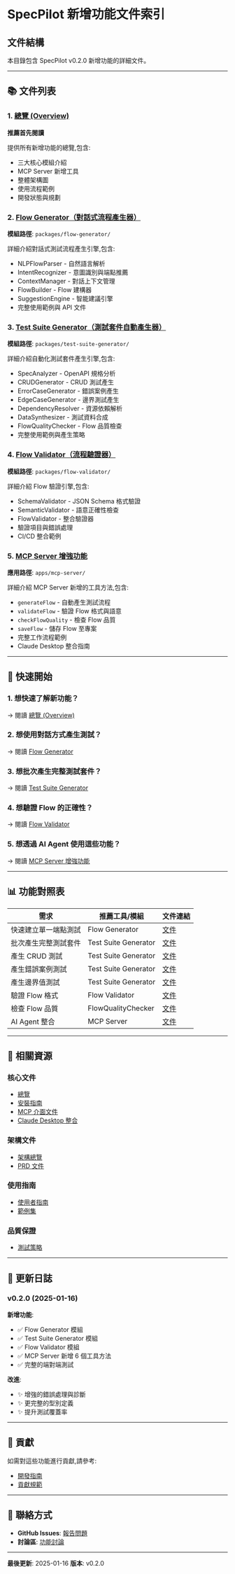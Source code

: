 # SpecPilot 新增功能文件索引

## 文件結構

本目錄包含 SpecPilot v0.2.0 新增功能的詳細文件。

---

## 📚 文件列表

### 1. [總覽 (Overview)](./overview.md)
**推薦首先閱讀**

提供所有新增功能的總覽,包含:
- 三大核心模組介紹
- MCP Server 新增工具
- 整體架構圖
- 使用流程範例
- 開發狀態與規劃

### 2. [Flow Generator（對話式流程產生器）](./flow-generator.md)
**模組路徑**: `packages/flow-generator/`

詳細介紹對話式測試流程產生引擎,包含:
- NLPFlowParser - 自然語言解析
- IntentRecognizer - 意圖識別與端點推薦
- ContextManager - 對話上下文管理
- FlowBuilder - Flow 建構器
- SuggestionEngine - 智能建議引擎
- 完整使用範例與 API 文件

### 3. [Test Suite Generator（測試套件自動產生器）](./test-suite-generator.md)
**模組路徑**: `packages/test-suite-generator/`

詳細介紹自動化測試套件產生引擎,包含:
- SpecAnalyzer - OpenAPI 規格分析
- CRUDGenerator - CRUD 測試產生
- ErrorCaseGenerator - 錯誤案例產生
- EdgeCaseGenerator - 邊界測試產生
- DependencyResolver - 資源依賴解析
- DataSynthesizer - 測試資料合成
- FlowQualityChecker - Flow 品質檢查
- 完整使用範例與產生策略

### 4. [Flow Validator（流程驗證器）](./flow-validator.md)
**模組路徑**: `packages/flow-validator/`

詳細介紹 Flow 驗證引擎,包含:
- SchemaValidator - JSON Schema 格式驗證
- SemanticValidator - 語意正確性檢查
- FlowValidator - 整合驗證器
- 驗證項目與錯誤處理
- CI/CD 整合範例

### 5. [MCP Server 增強功能](./mcp-server-enhancements.md)
**應用路徑**: `apps/mcp-server/`

詳細介紹 MCP Server 新增的工具方法,包含:
- `generateFlow` - 自動產生測試流程
- `validateFlow` - 驗證 Flow 格式與語意
- `checkFlowQuality` - 檢查 Flow 品質
- `saveFlow` - 儲存 Flow 至專案
- 完整工作流程範例
- Claude Desktop 整合指南

---

## 🚀 快速開始

### 1. 想快速了解新功能？
→ 閱讀 [總覽 (Overview)](./overview.md)

### 2. 想使用對話方式產生測試？
→ 閱讀 [Flow Generator](./flow-generator.md)

### 3. 想批次產生完整測試套件？
→ 閱讀 [Test Suite Generator](./test-suite-generator.md)

### 4. 想驗證 Flow 的正確性？
→ 閱讀 [Flow Validator](./flow-validator.md)

### 5. 想透過 AI Agent 使用這些功能？
→ 閱讀 [MCP Server 增強功能](./mcp-server-enhancements.md)

---

## 📊 功能對照表

| 需求 | 推薦工具/模組 | 文件連結 |
|-----|-------------|---------|
| 快速建立單一端點測試 | Flow Generator | [文件](./flow-generator.md) |
| 批次產生完整測試套件 | Test Suite Generator | [文件](./test-suite-generator.md) |
| 產生 CRUD 測試 | Test Suite Generator | [文件](./test-suite-generator.md#2-crudgenerator) |
| 產生錯誤案例測試 | Test Suite Generator | [文件](./test-suite-generator.md#3-errorcasegenerator) |
| 產生邊界值測試 | Test Suite Generator | [文件](./test-suite-generator.md#4-edgecasegenerator) |
| 驗證 Flow 格式 | Flow Validator | [文件](./flow-validator.md) |
| 檢查 Flow 品質 | FlowQualityChecker | [文件](./test-suite-generator.md#7-flowqualitychecker) |
| AI Agent 整合 | MCP Server | [文件](./mcp-server-enhancements.md) |

---

## 🔗 相關資源

### 核心文件
- [總覽](./overview.md)
- [安裝指南](../installation-guide.md)
- [MCP 介面文件](../mcp-interface.md)
- [Claude Desktop 整合](../claude-desktop-integration.md)

### 架構文件
- [架構總覽](../architecture/)
- [PRD 文件](../prd/)

### 使用指南
- [使用者指南](../guides/)
- [範例集](../examples/)

### 品質保證
- [測試策略](../qa/)

---

## 📝 更新日誌

### v0.2.0 (2025-01-16)
**新增功能**:
- ✅ Flow Generator 模組
- ✅ Test Suite Generator 模組
- ✅ Flow Validator 模組
- ✅ MCP Server 新增 6 個工具方法
- ✅ 完整的端對端測試

**改進**:
- ✨ 增強的錯誤處理與診斷
- ✨ 更完整的型別定義
- ✨ 提升測試覆蓋率

---

## 🤝 貢獻

如需對這些功能進行貢獻,請參考:
- [開發指南](../guides/development-guide.md)
- [貢獻規範](../../CONTRIBUTING.md)

---

## 📧 聯絡方式

- **GitHub Issues**: [報告問題](https://github.com/your-org/specpilot/issues)
- **討論區**: [功能討論](https://github.com/your-org/specpilot/discussions)

---

**最後更新**: 2025-01-16
**版本**: v0.2.0
